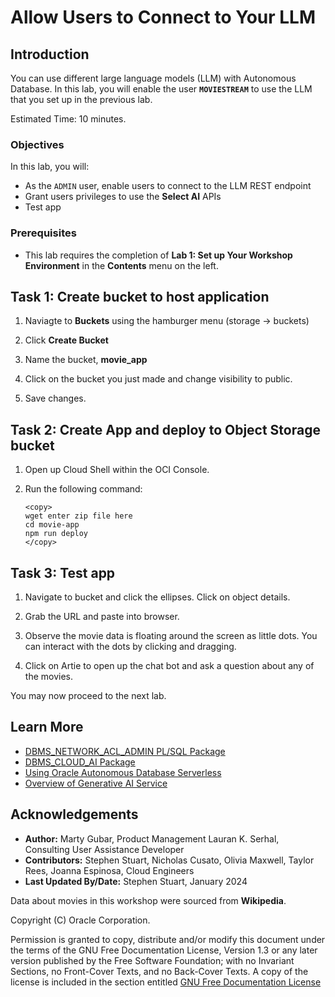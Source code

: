 # Allow Users to Connect to Your LLM

## Introduction

You can use different large language models (LLM) with Autonomous Database. In this lab, you will enable the user **`MOVIESTREAM`** to use the LLM that you set up in the previous lab.

Estimated Time: 10 minutes.

### Objectives

In this lab, you will:
* As the `ADMIN` user, enable users to connect to the LLM REST endpoint
* Grant users privileges to use the **Select AI** APIs
* Test app

### Prerequisites
- This lab requires the completion of **Lab 1: Set up Your Workshop Environment** in the **Contents** menu on the left.

## Task 1: Create bucket to host application

1. Naviagte to **Buckets** using the hamburger menu (storage -> buckets)

2. Click **Create Bucket** 

3. Name the bucket, **movie_app**

4. Click on the bucket you just made and change visibility to public. 

5. Save changes. 

## Task 2: Create App and deploy to Object Storage bucket

1. Open up Cloud Shell within the OCI Console. 

2. Run the following command:

    ```
    <copy>
    wget enter zip file here 
    cd movie-app
    npm run deploy 
    </copy>
    ```

## Task 3: Test app 

1. Navigate to bucket and click the ellipses. Click on object details. 

2. Grab the URL and paste into browser. 

3. Observe the movie data is floating around the screen as little dots. You can interact with the dots by clicking and dragging. 

4. Click on Artie to open up the chat bot and ask a question about any of the movies. 

You may now proceed to the next lab.

## Learn More
* [DBMS\_NETWORK\_ACL\_ADMIN PL/SQL Package](https://docs.oracle.com/en/database/oracle/oracle-database/19/arpls/DBMS_NETWORK_ACL_ADMIN.html#GUID-254AE700-B355-4EBC-84B2-8EE32011E692)
* [DBMS\_CLOUD\_AI Package](https://docs.oracle.com/en-us/iaas/autonomous-database-serverless/doc/dbms-cloud-ai-package.html)
* [Using Oracle Autonomous Database Serverless](https://docs.oracle.com/en/cloud/paas/autonomous-database/adbsa/index.html)
* [Overview of Generative AI Service](https://docs.oracle.com/en-us/iaas/Content/generative-ai/overview.htm)

## Acknowledgements
  * **Author:** Marty Gubar, Product Management Lauran K. Serhal, Consulting User Assistance Developer
  * **Contributors:** Stephen Stuart, Nicholas Cusato, Olivia Maxwell, Taylor Rees, Joanna Espinosa, Cloud Engineers 
* **Last Updated By/Date:** Stephen Stuart, January 2024

Data about movies in this workshop were sourced from **Wikipedia**.

Copyright (C)  Oracle Corporation.

Permission is granted to copy, distribute and/or modify this document
under the terms of the GNU Free Documentation License, Version 1.3
or any later version published by the Free Software Foundation;
with no Invariant Sections, no Front-Cover Texts, and no Back-Cover Texts.
A copy of the license is included in the section entitled [GNU Free Documentation License](files/gnu-free-documentation-license.txt)
